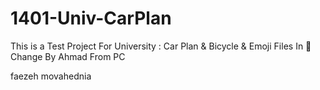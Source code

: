 # 1401-Univ-CarPlan
This is a Test Project For University : Car Plan &amp; Bicycle &amp; Emoji Files In 📂 
Change By Ahmad From PC

faezeh movahednia 